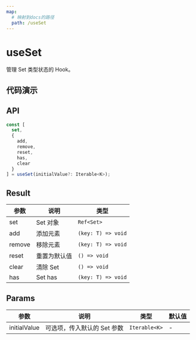 ```yaml
---
map:
  # 映射到docs的路径
  path: /useSet
---
```


# useSet

管理 Set 类型状态的 Hook。

## 代码演示

<demo src="./demo/demo.vue"
  language="vue"
  title="基本用法"
  desc=""> </demo>

## API

```typescript
const [
  set,
  {
    add,
    remove,
    reset,
    has,
    clear
  }
] = useSet(initialValue?: Iterable<K>);
```

## Result

| 参数   | 说明         | 类型               |
| ------ | ------------ | ------------------ |
| set    | Set 对象     | `Ref<Set>`         |
| add    | 添加元素     | `(key: T) => void` |
| remove | 移除元素     | `(key: T) => void` |
| reset  | 重置为默认值 | `() => void`       |
| clear  | 清除 Set     | `() => void`       |
| has    | Set has      | `(key: T) => void` |

## Params

| 参数         | 说明                        | 类型          | 默认值 |
| ------------ | --------------------------- | ------------- | ------ |
| initialValue | 可选项，传入默认的 Set 参数 | `Iterable<K>` | -      |
